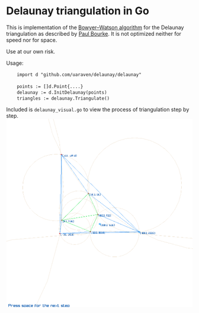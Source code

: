 # Delaunay triangulation in Go

This is implementation of the [Bowyer–Watson algorithm](https://en.wikipedia.org/wiki/Bowyer%E2%80%93Watson_algorithm) for the Delaunay triangulation as 
described by [Paul Bourke](http://paulbourke.net/papers/triangulate/). It is not optimized neither for speed nor for space.

Use at our own risk.

Usage:

```
    import d "github.com/uaraven/delaunay/delaunay"

    points := []d.Point{....}
    delaunay := d.InitDelaunay(points)
    triangles := delaunay.Triangulate()
```


Included is `delaunay_visual.go` to view the process of triangulation step by step.
![](visualizer.png)